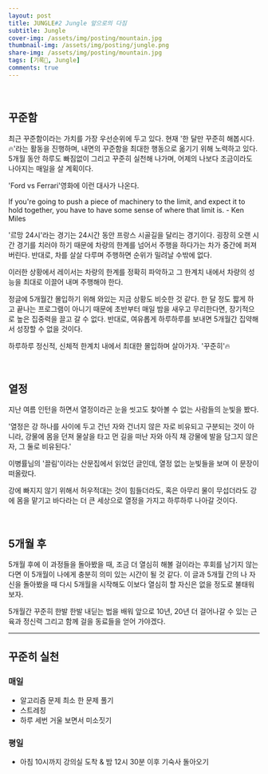```yaml
---
layout: post
title: JUNGLE#2 Jungle 앞으로의 다짐
subtitle: Jungle
cover-img: /assets/img/posting/mountain.jpg
thumbnail-img: /assets/img/posting/jungle.png
share-img: /assets/img/posting/mountain.jpg
tags: [기록🎉, Jungle]
comments: true
---
```


<br>

## 꾸준함

최근 꾸준함이라는 가치를 가장 우선순위에 두고 있다.
현재 '한 달만 꾸준히 해봅시다.🔥'라는 활동을 진행하며, 내면의 꾸준함을 최대한 행동으로 옮기기 위해 노력하고 있다.
5개월 동안 하루도 빠짐없이 그리고 꾸준히 실천해 나가며, 어제의 나보다 조금이라도 나아지는 매일을 살 계획이다.

'Ford vs Ferrari'영화에 이런 대사가 나온다.

If you're going to push a piece of machinery to the limit, and expect it to hold together, you have to have some sense of where that limit is. - Ken Miles

'르망 24시'라는 경기는 24시간 동안 프랑스 시골길을 달리는 경기이다.
굉장히 오랜 시간 경기를 치러야 하기 때문에 차량의 한계를 넘어서 주행을 하다가는 차가 중간에 퍼져버린다. 반대로, 차를 살살 다루며 주행하면 순위가 밀려날 수밖에 없다.

이러한 상황에서 레이서는 차량의 한계를 정확히 파악하고 그 한계치 내에서 차량의 성능을 최대로 이끌어 내며 주행해야 한다.

정글에 5개월간 몰입하기 위해 와있는 지금 상황도 비슷한 것 같다.
한 달 정도 짧게 하고 끝나는 프로그램이 아니기 때문에 초반부터 매일 밤을 새우고 무리한다면, 장기적으로 높은 집중력을 끌고 갈 수 없다. 반대로, 여유롭게 하루하루를 보내면 5개월간 집약해서 성장할 수 없을 것이다.

하루하루 정신적, 신체적 한계치 내에서 최대한 몰입하며 살아가자. '꾸준히'🔥

<br>

## 열정

지난 여름 인턴을 하면서 열정이라곤 눈을 씻고도 찾아볼 수 없는 사람들의 눈빛을 봤다.

'열정은 강 하나를 사이에 두고 건넌 자와 건너지 않은 자로 비유되고 구분되는 것이 아니라, 강물에 몸을 던져 물살을 타고 먼 길을 떠난 자와 아직 채 강물에 발을 담그지 않은 자, 그 둘로 비유된다.'

이병률님의 '끌림'이라는 산문집에서 읽었던 글인데, 열정 없는 눈빛들을 보며 이 문장이 떠올랐다.

강에 빠지지 않기 위해서 허우적대는 것이 힘들더라도, 혹은 아무리 물이 무섭더라도 강에 몸을 맡기고 바다라는 더 큰 세상으로 열정을 가지고 하루하루 나아갈 것이다.

<br>

## 5개월 후

5개월 후에 이 과정들을 돌아봤을 때, 조금 더 열심히 해볼 걸이라는 후회를 남기지 않는다면 이 5개월이 나에게 충분히 의미 있는 시간이 될 것 같다.
이 글과 5개월 간의 나 자신을 돌아봤을 때 다시 5개월을 시작해도 이보다 열심히 할 자신은 없을 정도로 불태워보자.

5개월간 꾸준히 한발 한발 내딛는 법을 배워 앞으로 10년, 20년 더 걸어나갈 수 있는 근육과 정신력 그리고 함께 걸을 동료들을 얻어 가야겠다.

---

## 꾸준히 실천

### 매일

- 알고리즘 문제 최소 한 문제 풀기
- 스트레칭
- 하루 세번 거울 보면서 미소짓기

### 평일

- 아침 10시까지 강의실 도착 & 밤 12시 30분 이후 기숙사 돌아오기

<br>
